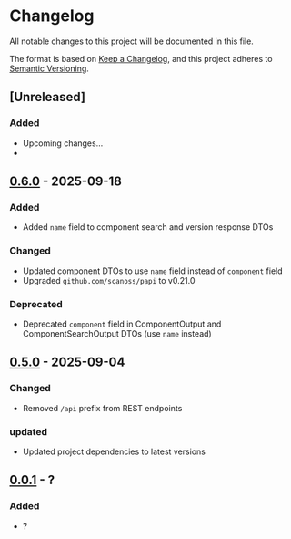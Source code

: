 # Changelog

All notable changes to this project will be documented in this file.

The format is based on [Keep a Changelog](https://keepachangelog.com/en/1.0.0/),
and this project adheres to [Semantic Versioning](https://semver.org/spec/v2.0.0.html).

## [Unreleased]
### Added
- Upcoming changes...
- 
## [0.6.0] - 2025-09-18
### Added
- Added `name` field to component search and version response DTOs
### Changed
- Updated component DTOs to use `name` field instead of `component` field
- Upgraded `github.com/scanoss/papi` to v0.21.0
### Deprecated
- Deprecated `component` field in ComponentOutput and ComponentSearchOutput DTOs (use `name` instead)

## [0.5.0] - 2025-09-04
### Changed
- Removed `/api` prefix from REST endpoints
### updated
- Updated project dependencies to latest versions

## [0.0.1] - ?
### Added
- ?

[0.6.0]: https://github.com/scanoss/components/compare/v0.5.0...v0.6.0
[0.5.0]: https://github.com/scanoss/components/compare/v0.4.0...v0.5.0
[0.0.1]: https://github.com/scanoss/components/compare/v0.0.0...v0.0.1
